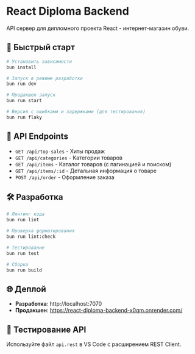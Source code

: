 # React Diploma Backend

API сервер для дипломного проекта React - интернет-магазин обуви.

## 🚀 Быстрый старт

```bash
# Установить зависимости
bun install

# Запуск в режиме разработки
bun run dev

# Продакшен запуск
bun run start

# Версия с ошибками и задержками (для тестирования)
bun run flaky
```

## 📡 API Endpoints

- `GET /api/top-sales` - Хиты продаж
- `GET /api/categories` - Категории товаров  
- `GET /api/items` - Каталог товаров (с пагинацией и поиском)
- `GET /api/items/:id` - Детальная информация о товаре
- `POST /api/order` - Оформление заказа

## 🛠️ Разработка

```bash
# Линтинг кода
bun run lint

# Проверка форматирования
bun run lint:check

# Тестирование
bun run test

# Сборка
bun run build
```

## 🌐 Деплой

- **Разработка**: http://localhost:7070
- **Продакшен**: https://react-diploma-backend-x0qm.onrender.com/

## 📝 Тестирование API

Используйте файл `api.rest` в VS Code с расширением REST Client.
